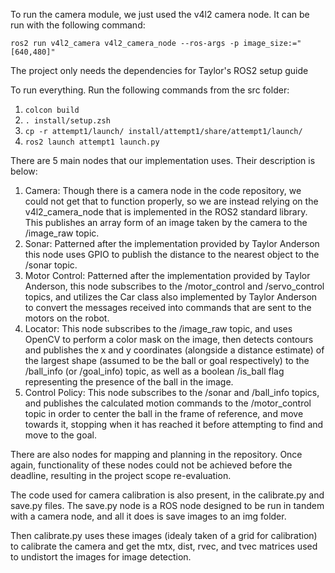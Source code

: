 To run the camera module, we just used the v4l2 camera node.
It can be run with the following command:

`ros2 run v4l2_camera v4l2_camera_node --ros-args -p image_size:="[640,480]"`

The project only needs the dependencies for Taylor's ROS2 setup guide

To run everything. Run the following commands from the src folder:
1. `colcon build`
2. `. install/setup.zsh`
3. `cp -r attempt1/launch/ install/attempt1/share/attempt1/launch/`
4. `ros2 launch attempt1 launch.py`

There are 5 main nodes that our implementation uses. Their description is below:

1. Camera: Though there is a camera node in the code repository, we could not get that to function properly, so we are instead relying on the v4l2_camera_node that is implemented in the ROS2 standard library. This publishes an array form of an image taken by the camera to the /image_raw topic.
2. Sonar: Patterned after the implementation provided by Taylor Anderson this node uses GPIO to publish the distance to the nearest object to the /sonar topic.
3. Motor Control: Patterned after the implementation provided by Taylor Anderson, this node subscribes to the /motor_control and /servo_control topics, and utilizes the Car class also implemented by Taylor Anderson to convert the messages received into commands that are sent to the motors on the robot.
4. Locator: This node subscribes to the /image_raw topic, and uses OpenCV to perform a color mask on the image, then detects contours and publishes the x and y coordinates (alongside a distance estimate) of the largest shape (assumed to be the ball or goal respectively) to the /ball_info (or /goal_info) topic, as well as a boolean /is_ball flag representing the presence of the ball in the image.
5. Control Policy: This node subscribes to the /sonar and /ball\_info topics, and publishes the calculated motion commands to the /motor_control topic in order to center the ball in the frame of reference, and move towards it, stopping when it has reached it before attempting to find and move to the goal.

There are also nodes for mapping and planning in the repository. Once again, functionality of these nodes could not be achieved before the deadline, resulting in the project scope re-evaluation.

The code used for camera calibration is also present, in the calibrate.py and save.py files. The save.py node is a ROS node designed to be run in tandem with a camera node, and all it does is save images to an img folder.

Then calibrate.py uses these images (idealy taken of a grid for calibration) to calibrate the camera and get the mtx, dist, rvec, and tvec matrices used to undistort the images for image detection.